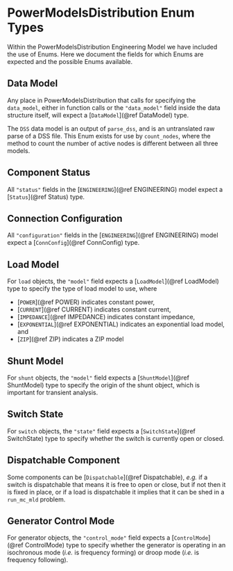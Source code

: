 # PowerModelsDistribution Enum Types

Within the PowerModelsDistribution Engineering Model we have included the use of Enums. Here we document the fields for which Enums are expected and the possible Enums available.

## Data Model

Any place in PowerModelsDistribution that calls for specifying the `data_model`, either in function calls or the `"data_model"` field inside the data structure itself, will expect a [`DataModel`](@ref DataModel) type.

The `DSS` data model is an output of `parse_dss`, and is an untranslated raw parse of a DSS file. This Enum exists for use by `count_nodes`, where the method to count the number of active nodes is different between all three models.

## Component Status

All `"status"` fields in the [`ENGINEERING`](@ref ENGINEERING) model expect a [`Status`](@ref Status) type.

## Connection Configuration

All `"configuration"` fields in the [`ENGINEERING`](@ref ENGINEERING) model expect a [`ConnConfig`](@ref ConnConfig) type.

## Load Model

For `load` objects, the `"model"` field expects a [`LoadModel`](@ref LoadModel) type to specify the type of load model to use, where

- [`POWER`](@ref POWER) indicates constant power,
- [`CURRENT`](@ref CURRENT) indicates constant current,
- [`IMPEDANCE`](@ref IMPEDANCE) indicates constant impedance,
- [`EXPONENTIAL`](@ref EXPONENTIAL) indicates an exponential load model, and
- [`ZIP`](@ref ZIP) indicates a ZIP model

## Shunt Model

For `shunt` objects, the `"model"` field expects a [`ShuntModel`](@ref ShuntModel) type to specify the origin of the shunt object, which is important for transient analysis.

## Switch State

For `switch` objects, the `"state"` field expects a [`SwitchState`](@ref SwitchState) type to specify whether the switch is currently open or closed.

## Dispatchable Component

Some components can be [`Dispatchable`](@ref Dispatchable), _e.g._ if a switch is dispatchable that means it is free to open or close, but if not then it is fixed in place, or if a load is dispatchable it implies that it can be shed in a `run_mc_mld` problem.

## Generator Control Mode

For generator objects, the `"control_mode"` field expects a [`ControlMode`](@ref ControlMode) type to specify whether the generator is operating in an isochronous mode (_i.e._ is frequency forming) or droop mode (_i.e._ is frequency following).
